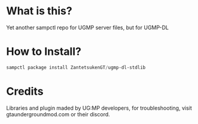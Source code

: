# What is this?
Yet another sampctl repo for UGMP server files, but for UGMP-DL

# How to Install?
```ps1
sampctl package install ZantetsukenGT/ugmp-dl-stdlib
```

# Credits
Libraries and plugin maded by UG:MP developers, for troubleshooting, visit gtaundergroundmod.com or their discord.
